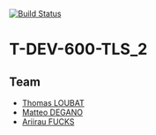 <a href="https://github.com/EpitechMscProPromo2026/T-DEV-600-TLS_2/actions"><img src="https://github.com/EpitechMscProPromo2026/T-DEV-600-TLS_2/workflows/test-my-app/badge.svg" alt="Build Status"></a>

# T-DEV-600-TLS_2

## Team

- [Thomas LOUBAT](https://github.com/LoubatTh)
- [Matteo DEGANO](https://github.com/MDeganoWDev)
- [Ariirau FUCKS](https://github.com/AriirauF)